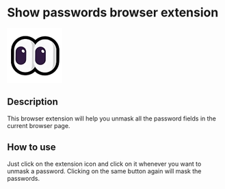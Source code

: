 # Show passwords browser extension

<img src="https://raw.githubusercontent.com/anushibin007/show-passwords/refs/heads/master/src/icons/icon128.png"/>

## Description

This browser extension will help you unmask all the password fields in the current browser page.

## How to use

Just click on the extension icon and click on it whenever you want to unmask a password. Clicking on the same button again will mask the passwords.
